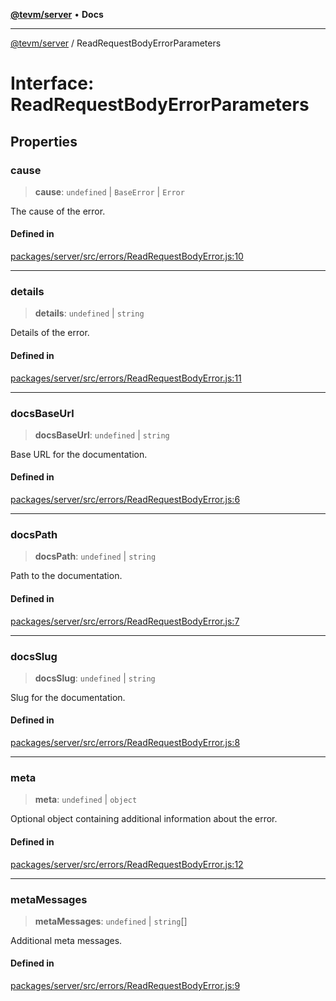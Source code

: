 [**@tevm/server**](../README.md) • **Docs**

***

[@tevm/server](../globals.md) / ReadRequestBodyErrorParameters

# Interface: ReadRequestBodyErrorParameters

## Properties

### cause

> **cause**: `undefined` \| `BaseError` \| `Error`

The cause of the error.

#### Defined in

[packages/server/src/errors/ReadRequestBodyError.js:10](https://github.com/evmts/tevm-monorepo/blob/main/packages/server/src/errors/ReadRequestBodyError.js#L10)

***

### details

> **details**: `undefined` \| `string`

Details of the error.

#### Defined in

[packages/server/src/errors/ReadRequestBodyError.js:11](https://github.com/evmts/tevm-monorepo/blob/main/packages/server/src/errors/ReadRequestBodyError.js#L11)

***

### docsBaseUrl

> **docsBaseUrl**: `undefined` \| `string`

Base URL for the documentation.

#### Defined in

[packages/server/src/errors/ReadRequestBodyError.js:6](https://github.com/evmts/tevm-monorepo/blob/main/packages/server/src/errors/ReadRequestBodyError.js#L6)

***

### docsPath

> **docsPath**: `undefined` \| `string`

Path to the documentation.

#### Defined in

[packages/server/src/errors/ReadRequestBodyError.js:7](https://github.com/evmts/tevm-monorepo/blob/main/packages/server/src/errors/ReadRequestBodyError.js#L7)

***

### docsSlug

> **docsSlug**: `undefined` \| `string`

Slug for the documentation.

#### Defined in

[packages/server/src/errors/ReadRequestBodyError.js:8](https://github.com/evmts/tevm-monorepo/blob/main/packages/server/src/errors/ReadRequestBodyError.js#L8)

***

### meta

> **meta**: `undefined` \| `object`

Optional object containing additional information about the error.

#### Defined in

[packages/server/src/errors/ReadRequestBodyError.js:12](https://github.com/evmts/tevm-monorepo/blob/main/packages/server/src/errors/ReadRequestBodyError.js#L12)

***

### metaMessages

> **metaMessages**: `undefined` \| `string`[]

Additional meta messages.

#### Defined in

[packages/server/src/errors/ReadRequestBodyError.js:9](https://github.com/evmts/tevm-monorepo/blob/main/packages/server/src/errors/ReadRequestBodyError.js#L9)
